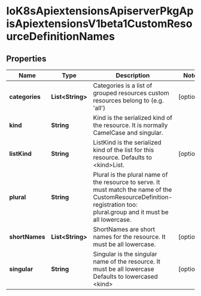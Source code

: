 
# IoK8sApiextensionsApiserverPkgApisApiextensionsV1beta1CustomResourceDefinitionNames

## Properties
Name | Type | Description | Notes
------------ | ------------- | ------------- | -------------
**categories** | **List&lt;String&gt;** | Categories is a list of grouped resources custom resources belong to (e.g. &#39;all&#39;) |  [optional]
**kind** | **String** | Kind is the serialized kind of the resource.  It is normally CamelCase and singular. | 
**listKind** | **String** | ListKind is the serialized kind of the list for this resource.  Defaults to &lt;kind&gt;List. |  [optional]
**plural** | **String** | Plural is the plural name of the resource to serve.  It must match the name of the CustomResourceDefinition-registration too: plural.group and it must be all lowercase. | 
**shortNames** | **List&lt;String&gt;** | ShortNames are short names for the resource.  It must be all lowercase. |  [optional]
**singular** | **String** | Singular is the singular name of the resource.  It must be all lowercase  Defaults to lowercased &lt;kind&gt; |  [optional]




